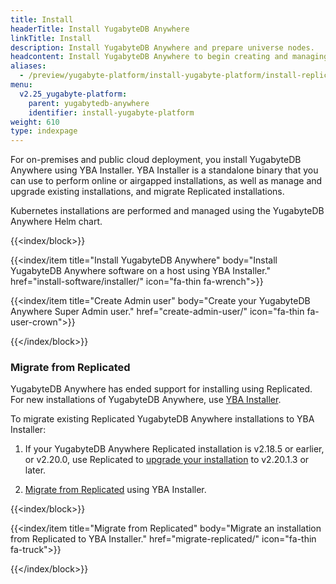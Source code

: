 ```yaml
---
title: Install
headerTitle: Install YugabyteDB Anywhere
linkTitle: Install
description: Install YugabyteDB Anywhere and prepare universe nodes.
headcontent: Install YugabyteDB Anywhere to begin creating and managing deployments
aliases:
  - /preview/yugabyte-platform/install-yugabyte-platform/install-replicated/
menu:
  v2.25_yugabyte-platform:
    parent: yugabytedb-anywhere
    identifier: install-yugabyte-platform
weight: 610
type: indexpage
---
```


For on-premises and public cloud deployment, you install YugabyteDB Anywhere using YBA Installer. YBA Installer is a standalone binary that you can use to perform online or airgapped installations, as well as manage and upgrade existing installations, and migrate Replicated installations.

Kubernetes installations are performed and managed using the YugabyteDB Anywhere Helm chart.

{{<index/block>}}

  {{<index/item
    title="Install YugabyteDB Anywhere"
    body="Install YugabyteDB Anywhere software on a host using YBA Installer."
    href="install-software/installer/"
    icon="fa-thin fa-wrench">}}

  {{<index/item
    title="Create Admin user"
    body="Create your YugabyteDB Anywhere Super Admin user."
    href="create-admin-user/"
    icon="fa-thin fa-user-crown">}}

{{</index/block>}}

### Migrate from Replicated

YugabyteDB Anywhere has ended support for installing using Replicated. For new installations of YugabyteDB Anywhere, use [YBA Installer](install-software/installer/).

To migrate existing Replicated YugabyteDB Anywhere installations to YBA Installer:

1. If your YugabyteDB Anywhere Replicated installation is v2.18.5 or earlier, or v2.20.0, use Replicated to [upgrade your installation](../upgrade/upgrade-yp-replicated/) to v2.20.1.3 or later.

1. [Migrate from Replicated](migrate-replicated/) using YBA Installer.

{{<index/block>}}

  {{<index/item
    title="Migrate from Replicated"
    body="Migrate an installation from Replicated to YBA Installer."
    href="migrate-replicated/"
    icon="fa-thin fa-truck">}}

{{</index/block>}}
